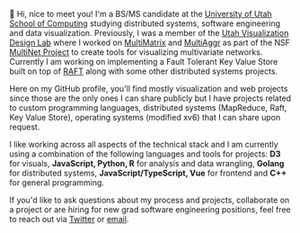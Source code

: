 👋 Hi, nice to meet you! I'm a BS/MS candidate at the [University of Utah School of Computing](https://www.cs.utah.edu/) studying distributed systems, 
software engineering and data visualization. Previously, I was a member of the [Utah Visualization Design Lab](https://vdl.sci.utah.edu/) where
I worked on [MultiMatrix](https://github.com/multinet-app/multimatrix) and [MultiAggr](https://mozartfish.github.io/assets/MultiAggr.pdf) as part of the NSF [MultiNet Project](https://github.com/multinet-app) to create tools for visualizing multivariate networks. Currently I am working on
implementing a Fault Tolerant Key Value Store built on top of [RAFT](https://raft.github.io/) along with some other distributed systems projects.

Here on my GitHub profile, you'll find mostly visualization and web projects since those are the only ones I can share publicly but I have projects
related to custom programming languages, distributed systems (MapReduce, Raft, Key Value Store), operating systems (modified xv6) that I can share upon request.

I like working across all aspects of the technical stack and I am currently using a combination of the following languages and tools for projects:
**D3** for visuals, **JavaScript, Python, R** for analysis and data wrangling, **Golang** for distributed systems, **JavaScript/TypeScript, Vue** for frontend
and **C++** for general programming.

If you'd like to ask questions about my process and projects, collaborate on a project or are hiring for new grad software engineering positions, feel free 
to reach out via  [Twitter](https://twitter.com/thegreenveggie_) or [email](mailto:rajan.pranav320@gmail.com).
<!---
mozartfish/mozartfish is a ✨ special ✨ repository because its `README.md` (this file) appears on your GitHub profile.
You can click the Preview link to take a look at your changes.
--->
